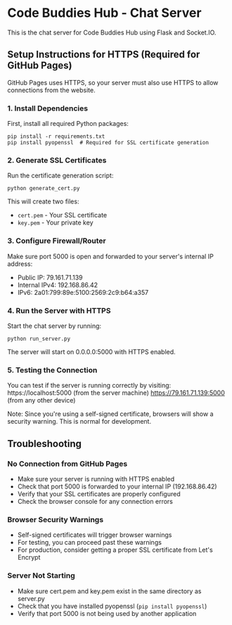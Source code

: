 # Code Buddies Hub - Chat Server

This is the chat server for Code Buddies Hub using Flask and Socket.IO.

## Setup Instructions for HTTPS (Required for GitHub Pages)

GitHub Pages uses HTTPS, so your server must also use HTTPS to allow connections from the website.

### 1. Install Dependencies
First, install all required Python packages:
```
pip install -r requirements.txt
pip install pyopenssl  # Required for SSL certificate generation
```

### 2. Generate SSL Certificates
Run the certificate generation script:
```
python generate_cert.py
```
This will create two files:
- `cert.pem` - Your SSL certificate
- `key.pem` - Your private key

### 3. Configure Firewall/Router
Make sure port 5000 is open and forwarded to your server's internal IP address:
- Public IP: 79.161.71.139
- Internal IPv4: 192.168.86.42
- IPv6: 2a01:799:89e:5100:2569:2c9:b64:a357

### 4. Run the Server with HTTPS
Start the chat server by running:
```
python run_server.py
```

The server will start on 0.0.0.0:5000 with HTTPS enabled.

### 5. Testing the Connection
You can test if the server is running correctly by visiting:
https://localhost:5000 (from the server machine)
https://79.161.71.139:5000 (from any other device)

Note: Since you're using a self-signed certificate, browsers will show a security warning. This is normal for development.

## Troubleshooting

### No Connection from GitHub Pages
- Make sure your server is running with HTTPS enabled
- Check that port 5000 is forwarded to your internal IP (192.168.86.42)
- Verify that your SSL certificates are properly configured
- Check the browser console for any connection errors

### Browser Security Warnings
- Self-signed certificates will trigger browser warnings
- For testing, you can proceed past these warnings
- For production, consider getting a proper SSL certificate from Let's Encrypt

### Server Not Starting
- Make sure cert.pem and key.pem exist in the same directory as server.py
- Check that you have installed pyopenssl (`pip install pyopenssl`)
- Verify that port 5000 is not being used by another application